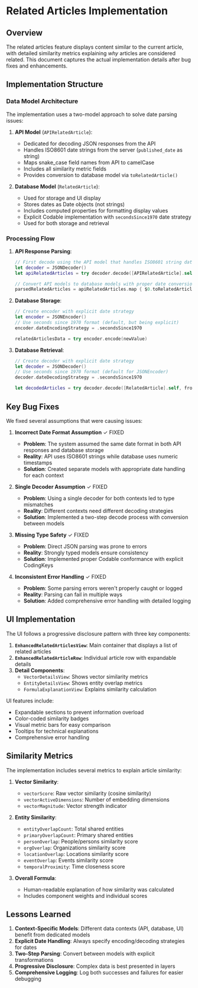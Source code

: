 # Related Articles Implementation

## Overview

The related articles feature displays content similar to the current article, with detailed similarity metrics explaining *why* articles are considered related. This document captures the actual implementation details after bug fixes and enhancements.

## Implementation Structure

### Data Model Architecture

The implementation uses a two-model approach to solve date parsing issues:

1. **API Model** (`APIRelatedArticle`):
   - Dedicated for decoding JSON responses from the API
   - Handles ISO8601 date strings from the server (`published_date` as string)
   - Maps snake_case field names from API to camelCase
   - Includes all similarity metric fields
   - Provides conversion to database model via `toRelatedArticle()`

2. **Database Model** (`RelatedArticle`):
   - Used for storage and UI display
   - Stores dates as Date objects (not strings)
   - Includes computed properties for formatting display values
   - Explicit Codable implementation with `secondsSince1970` date strategy
   - Used for both storage and retrieval

### Processing Flow

1. **API Response Parsing**:
   ```swift
   // First decode using the API model that handles ISO8601 string dates from the API
   let decoder = JSONDecoder()
   let apiRelatedArticles = try decoder.decode([APIRelatedArticle].self, from: data)
   
   // Convert API models to database models with proper date conversion
   parsedRelatedArticles = apiRelatedArticles.map { $0.toRelatedArticle() }
   ```

2. **Database Storage**:
   ```swift
   // Create encoder with explicit date strategy
   let encoder = JSONEncoder()
   // Use seconds since 1970 format (default, but being explicit)
   encoder.dateEncodingStrategy = .secondsSince1970
   
   relatedArticlesData = try encoder.encode(newValue)
   ```

3. **Database Retrieval**:
   ```swift
   // Create decoder with explicit date strategy
   let decoder = JSONDecoder()
   // Use seconds since 1970 format (default for JSONEncoder)
   decoder.dateDecodingStrategy = .secondsSince1970
   
   let decodedArticles = try decoder.decode([RelatedArticle].self, from: data)
   ```

## Key Bug Fixes

We fixed several assumptions that were causing issues:

1. **Incorrect Date Format Assumption** ✓ FIXED
   - **Problem**: The system assumed the same date format in both API responses and database storage
   - **Reality**: API uses ISO8601 strings while database uses numeric timestamps
   - **Solution**: Created separate models with appropriate date handling for each context

2. **Single Decoder Assumption** ✓ FIXED
   - **Problem**: Using a single decoder for both contexts led to type mismatches
   - **Reality**: Different contexts need different decoding strategies
   - **Solution**: Implemented a two-step decode process with conversion between models

3. **Missing Type Safety** ✓ FIXED
   - **Problem**: Direct JSON parsing was prone to errors
   - **Reality**: Strongly typed models ensure consistency
   - **Solution**: Implemented proper Codable conformance with explicit CodingKeys

4. **Inconsistent Error Handling** ✓ FIXED
   - **Problem**: Some parsing errors weren't properly caught or logged
   - **Reality**: Parsing can fail in multiple ways
   - **Solution**: Added comprehensive error handling with detailed logging

## UI Implementation

The UI follows a progressive disclosure pattern with three key components:

1. **`EnhancedRelatedArticlesView`**: Main container that displays a list of related articles
2. **`EnhancedRelatedArticleRow`**: Individual article row with expandable details
3. **Detail Components**:
   - `VectorDetailsView`: Shows vector similarity metrics
   - `EntityDetailsView`: Shows entity overlap metrics
   - `FormulaExplanationView`: Explains similarity calculation

UI features include:
- Expandable sections to prevent information overload
- Color-coded similarity badges
- Visual metric bars for easy comparison
- Tooltips for technical explanations
- Comprehensive error handling

## Similarity Metrics

The implementation includes several metrics to explain article similarity:

1. **Vector Similarity**:
   - `vectorScore`: Raw vector similarity (cosine similarity)
   - `vectorActiveDimensions`: Number of embedding dimensions
   - `vectorMagnitude`: Vector strength indicator

2. **Entity Similarity**:
   - `entityOverlapCount`: Total shared entities
   - `primaryOverlapCount`: Primary shared entities
   - `personOverlap`: People/persons similarity score
   - `orgOverlap`: Organizations similarity score
   - `locationOverlap`: Locations similarity score
   - `eventOverlap`: Events similarity score
   - `temporalProximity`: Time closeness score

3. **Overall Formula**:
   - Human-readable explanation of how similarity was calculated
   - Includes component weights and individual scores

## Lessons Learned

1. **Context-Specific Models**: Different data contexts (API, database, UI) benefit from dedicated models
2. **Explicit Date Handling**: Always specify encoding/decoding strategies for dates
3. **Two-Step Parsing**: Convert between models with explicit transformations
4. **Progressive Disclosure**: Complex data is best presented in layers
5. **Comprehensive Logging**: Log both successes and failures for easier debugging

